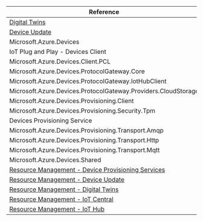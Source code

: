 | Reference | Package | Source |
|---|---|---|
|[Digital Twins](digitaltwins.core-readme.md)|[Azure.DigitalTwins.Core](https://www.nuget.org/packages/Azure.DigitalTwins.Core)|[GitHub](https://github.com/Azure/azure-sdk-for-net/blob/main/sdk/digitaltwins/Azure.DigitalTwins.Core)|
|[Device Update](iot.deviceupdate-readme.md)|[Azure.IoT.DeviceUpdate](https://www.nuget.org/packages/Azure.IoT.DeviceUpdate)|[GitHub](https://github.com/Azure/azure-sdk-for-net/blob/main/sdk/deviceupdate/Azure.IoT.DeviceUpdate)|
|Microsoft.Azure.Devices|[Microsoft.Azure.Devices](https://www.nuget.org/packages/Microsoft.Azure.Devices)|[GitHub](https://github.com/Azure/azure-sdk-for-net/blob/main/)|
|IoT Plug and Play - Devices Client|[Microsoft.Azure.Devices.Client](https://www.nuget.org/packages/Microsoft.Azure.Devices.Client)|[GitHub](https://github.com/Azure/azure-sdk-for-net/blob/main/)|
|Microsoft.Azure.Devices.Client.PCL|[Microsoft.Azure.Devices.Client.PCL](https://www.nuget.org/packages/Microsoft.Azure.Devices.Client.PCL)|[GitHub](https://github.com/Azure/azure-sdk-for-net/blob/main/)|
|Microsoft.Azure.Devices.ProtocolGateway.Core|[Microsoft.Azure.Devices.ProtocolGateway.Core](https://www.nuget.org/packages/Microsoft.Azure.Devices.ProtocolGateway.Core)|[GitHub](https://github.com/Azure/azure-sdk-for-net/blob/main/)|
|Microsoft.Azure.Devices.ProtocolGateway.IotHubClient|[Microsoft.Azure.Devices.ProtocolGateway.IotHubClient](https://www.nuget.org/packages/Microsoft.Azure.Devices.ProtocolGateway.IotHubClient)|[GitHub](https://github.com/Azure/azure-sdk-for-net/blob/main/)|
|Microsoft.Azure.Devices.ProtocolGateway.Providers.CloudStorage|[Microsoft.Azure.Devices.ProtocolGateway.Providers.CloudStorage](https://www.nuget.org/packages/Microsoft.Azure.Devices.ProtocolGateway.Providers.CloudStorage)|[GitHub](https://github.com/Azure/azure-sdk-for-net/blob/main/)|
|Microsoft.Azure.Devices.Provisioning.Client|[Microsoft.Azure.Devices.Provisioning.Client](https://www.nuget.org/packages/Microsoft.Azure.Devices.Provisioning.Client)|[GitHub](https://github.com/Azure/azure-sdk-for-net/blob/main/)|
|Microsoft.Azure.Devices.Provisioning.Security.Tpm|[Microsoft.Azure.Devices.Provisioning.Security.Tpm](https://www.nuget.org/packages/Microsoft.Azure.Devices.Provisioning.Security.Tpm)|[GitHub](https://github.com/Azure/azure-sdk-for-net/blob/main/)|
|Devices Provisioning Service|[Microsoft.Azure.Devices.Provisioning.Service](https://www.nuget.org/packages/Microsoft.Azure.Devices.Provisioning.Service)|[GitHub](https://github.com/Azure/azure-sdk-for-net/blob/main/)|
|Microsoft.Azure.Devices.Provisioning.Transport.Amqp|[Microsoft.Azure.Devices.Provisioning.Transport.Amqp](https://www.nuget.org/packages/Microsoft.Azure.Devices.Provisioning.Transport.Amqp)|[GitHub](https://github.com/Azure/azure-sdk-for-net/blob/main/)|
|Microsoft.Azure.Devices.Provisioning.Transport.Http|[Microsoft.Azure.Devices.Provisioning.Transport.Http](https://www.nuget.org/packages/Microsoft.Azure.Devices.Provisioning.Transport.Http)|[GitHub](https://github.com/Azure/azure-sdk-for-net/blob/main/)|
|Microsoft.Azure.Devices.Provisioning.Transport.Mqtt|[Microsoft.Azure.Devices.Provisioning.Transport.Mqtt](https://www.nuget.org/packages/Microsoft.Azure.Devices.Provisioning.Transport.Mqtt)|[GitHub](https://github.com/Azure/azure-sdk-for-net/blob/main/)|
|Microsoft.Azure.Devices.Shared|[Microsoft.Azure.Devices.Shared](https://www.nuget.org/packages/Microsoft.Azure.Devices.Shared)|[GitHub](https://github.com/Azure/azure-sdk-for-net/blob/main/)|
|[Resource Management - Device Provisioning Services](resourcemanager.deviceprovisioningservices-readme.md)|[Azure.ResourceManager.DeviceProvisioningServices](https://www.nuget.org/packages/Azure.ResourceManager.DeviceProvisioningServices)|[GitHub](https://github.com/Azure/azure-sdk-for-net/blob/main/sdk/deviceprovisioningservices/Azure.ResourceManager.DeviceProvisioningServices)|
|[Resource Management - Device Update](resourcemanager.deviceupdate-readme.md)|[Azure.ResourceManager.DeviceUpdate](https://www.nuget.org/packages/Azure.ResourceManager.DeviceUpdate)|[GitHub](https://github.com/Azure/azure-sdk-for-net/blob/main/sdk/deviceupdate/Azure.ResourceManager.DeviceUpdate)|
|[Resource Management - Digital Twins](resourcemanager.digitaltwins-readme.md)|[Azure.ResourceManager.DigitalTwins](https://www.nuget.org/packages/Azure.ResourceManager.DigitalTwins)|[GitHub](https://github.com/Azure/azure-sdk-for-net/blob/main/sdk/digitaltwins/Azure.ResourceManager.DigitalTwins)|
|[Resource Management - IoT Central](resourcemanager.iotcentral-readme.md)|[Azure.ResourceManager.IotCentral](https://www.nuget.org/packages/Azure.ResourceManager.IotCentral)|[GitHub](https://github.com/Azure/azure-sdk-for-net/blob/main/sdk/iotcentral/Azure.ResourceManager.IotCentral)|
|[Resource Management - IoT Hub](resourcemanager.iothub-readme.md)|[Azure.ResourceManager.IotHub](https://www.nuget.org/packages/Azure.ResourceManager.IotHub)|[GitHub](https://github.com/Azure/azure-sdk-for-net/blob/main/sdk/iothub/Azure.ResourceManager.IotHub)|
